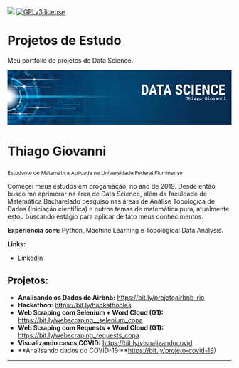 [![](https://img.shields.io/badge/python-3.7+-blue.svg)](https://www.python.org/downloads/release/python-365/) [![GPLv3 license](https://img.shields.io/badge/License-GPLv3-blue.svg)](http://perso.crans.org/besson/LICENSE.html) 


# Projetos de Estudo
Meu portfólio de projetos de Data Science.



<p align="center">
  <img src="banner.png" >
</p>

# Thiago Giovanni
<sub>Estudante de Matemática Aplicada na Universidade Federal Fluminense</sub>

Começei meus estudos em progamação, no ano de 2019. Desde então busco me aprimorar na área de Data Science, além da faculdade de Matemática Bacharelado pesquiso nas áreas de Análise Topologica de Dados (Iniciação científica) e outros temas de matemática pura, atualmente estou buscando estágio para aplicar de fato meus conhecimentos.

**Experiência com:** Python, Machine Learning e Topological Data Analysis.

**Links:**
* [LinkedIn](https://www.linkedin.com/in/thiagogiovanni)

## Projetos:


* **Analisando os Dados do Airbnb:** https://bit.ly/projetoairbnb_rio
* **Hackathon:** https://bit.ly/hackathonles
* **Web Scraping com Selenium + Word Cloud (G1):** https://bit.ly/webscraping__selenium_copa
* **Web Scraping com Requests + Word Cloud (G1):** https://bit.ly/webscraping_requests_copa
* **Visualizando casos COVID:** https://bit.ly/visualizandocovid
* **Analisando dados do COVID-19:**https://bit.ly/projeto-covid-19)
---




